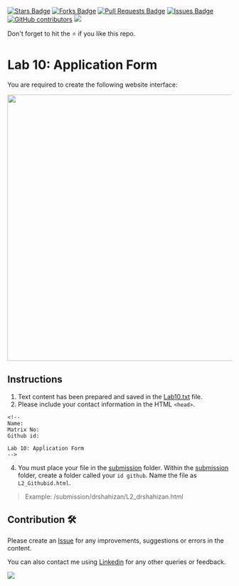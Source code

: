<a href="https://github.com/drshahizan/learn-php/stargazers"><img src="https://img.shields.io/github/stars/drshahizan/learn-php" alt="Stars Badge"/></a>
<a href="https://github.com/drshahizan/learn-php/network/members"><img src="https://img.shields.io/github/forks/drshahizan/learn-php" alt="Forks Badge"/></a>
<a href="https://github.com/drshahizan/learn-php/pulls"><img src="https://img.shields.io/github/issues-pr/drshahizan/learn-php" alt="Pull Requests Badge"/></a>
<a href="https://github.com/drshahizan/learn-php/issues"><img src="https://img.shields.io/github/issues/drshahizan/learn-php" alt="Issues Badge"/></a>
<a href="https://github.com/drshahizan/learn-php/graphs/contributors"><img alt="GitHub contributors" src="https://img.shields.io/github/contributors/drshahizan/learn-php?color=2b9348"></a>
![](https://visitor-badge.glitch.me/badge?page_id=drshahizan/learn-php)

Don't forget to hit the :star: if you like this repo.

# Lab 10: Application Form

You are required to create the following website interface:

<img src="https://github.com/drshahizan/learn-php/blob/main/lab/html/lab10/download/Lab10.png"  height="600" />

## Instructions
1. Text content has been prepared and saved in the [Lab10.txt](./download/Lab10.txt) file. 
2. Please include your contact information in the HTML `<head>`.

``` 
<!--
Name:
Matrix No:
Github id:

Lab 10: Application Form
-->
```
4. You must place your file in the [submission](./submission) folder. Within the [submission](./submission) folder, create a folder called your `id github`. Name the file as `L2_Githubid.html`.
  > Example: 
  > /submission/drshahizan/L2_drshahizan.html

## Contribution 🛠️
Please create an [Issue](https://github.com/drshahizan/learn-php/issues) for any improvements, suggestions or errors in the content.

You can also contact me using [Linkedin](https://www.linkedin.com/in/drshahizan/) for any other queries or feedback.

![](https://visitor-badge.glitch.me/badge?page_id=drshahizan)
